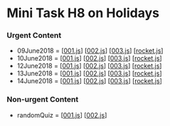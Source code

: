 # Mini Task H8 on Holidays
  ### Urgent Content
  - 09June2018 = [[001.js](https://github.com/Gandryeanb/Soal-Liburan/blob/master/09June2018/001.js)]  [[002.js](https://github.com/Gandryeanb/Soal-Liburan/blob/master/09June2018/002.js)]  [[003.js](https://github.com/Gandryeanb/Soal-Liburan/blob/master/09June2018/003.js)]  [[rocket.js](https://github.com/Gandryeanb/Soal-Liburan/blob/master/09June2018/rocket.js)]
  - 10June2018 = [[001.js](https://github.com/Gandryeanb/Soal-Liburan/blob/master/10June2018/001.js)]  [[002.js](https://github.com/Gandryeanb/Soal-Liburan/blob/master/10June2018/002.js)]  [[003.js](https://github.com/Gandryeanb/Soal-Liburan/blob/master/10June2018/003.js)]  [[rocket.js](https://github.com/Gandryeanb/Soal-Liburan/blob/master/10June2018/rocket.js)]
  - 12June2018 = [[001.js](https://github.com/Gandryeanb/Soal-Liburan/blob/master/12June2018/001.js)]  [[002.js](https://github.com/Gandryeanb/Soal-Liburan/blob/master/12June2018/002.js)]  [[003.js](https://github.com/Gandryeanb/Soal-Liburan/blob/master/12June2018/003.js)]  [[rocket.js](https://github.com/Gandryeanb/Soal-Liburan/blob/master/12June2018/rocket.js)]
  - 13June2018 = [[001.js](https://github.com/Gandryeanb/Soal-Liburan/blob/master/13June2018/001.js)]  [[002.js](https://github.com/Gandryeanb/Soal-Liburan/blob/master/13June2018/002.js)]  [[003.js](https://github.com/Gandryeanb/Soal-Liburan/blob/master/13June2018/003.js)]  [[rocket.js](https://github.com/Gandryeanb/Soal-Liburan/blob/master/13June2018/rocket.js)]
  - 14June2018 = [[001.js](https://github.com/Gandryeanb/Soal-Liburan/blob/master/14June2018/001.js)]  [[002.js](https://github.com/Gandryeanb/Soal-Liburan/blob/master/14June2018/002.js)]  [[003.js](https://github.com/Gandryeanb/Soal-Liburan/blob/master/14June2018/003.js)]  [[rocket.js](https://github.com/Gandryeanb/Soal-Liburan/blob/master/14June2018/rocket.js)]
  
  ### Non-urgent Content
  - randomQuiz = [[001.js](https://github.com/Gandryeanb/Soal-Liburan/blob/master/randomQuiz/001.js)]  [[002.js](https://github.com/Gandryeanb/Soal-Liburan/blob/master/randomQuiz/002.js)]
# 
